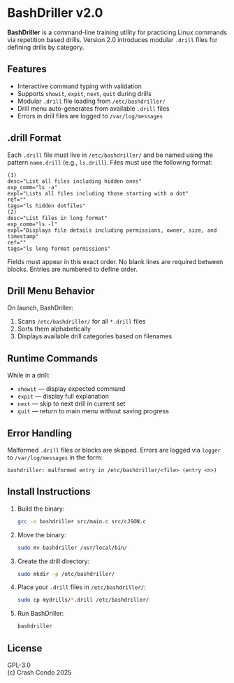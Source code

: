 # BashDriller v2.0

**BashDriller** is a command-line training utility for practicing Linux commands via repetition based drills. Version 2.0 introduces modular `.drill` files for defining drills by category.

## Features

- Interactive command typing with validation
- Supports `showit`, `expit`, `next`, `quit` during drills
- Modular `.drill` file loading from `/etc/bashdriller/`
- Drill menu auto-generates from available `.drill` files
- Errors in drill files are logged to `/var/log/messages`

## .drill Format

Each `.drill` file must live in `/etc/bashdriller/` and be named using the pattern `name.drill` (e.g., `ls.drill`). Files must use the following format:

```
(1)
desc="List all files including hidden ones"
exp_comm="ls -a"
expl="Lists all files including those starting with a dot"
ref=""
tags="ls hidden dotfiles"
(2)
desc="List files in long format"
exp_comm="ls -l"
expl="Displays file details including permissions, owner, size, and timestamp"
ref=""
tags="ls long format permissions"
```

Fields must appear in this exact order. No blank lines are required between blocks. Entries are numbered to define order.

## Drill Menu Behavior

On launch, BashDriller:

1. Scans `/etc/bashdriller/` for all `*.drill` files  
2. Sorts them alphabetically  
3. Displays available drill categories based on filenames  

## Runtime Commands

While in a drill:

- `showit` — display expected command  
- `expit` — display full explanation  
- `next` — skip to next drill in current set  
- `quit` — return to main menu without saving progress  

## Error Handling

Malformed `.drill` files or blocks are skipped. Errors are logged via `logger` to `/var/log/messages` in the form:

```
bashdriller: malformed entry in /etc/bashdriller/<file> (entry <n>)
```

## Install Instructions

1. Build the binary:
   ```bash
   gcc -o bashdriller src/main.c src/cJSON.c
   ```

2. Move the binary:
   ```bash
   sudo mv bashdriller /usr/local/bin/
   ```

3. Create the drill directory:
   ```bash
   sudo mkdir -p /etc/bashdriller/
   ```

4. Place your `.drill` files in `/etc/bashdriller/`:
   ```bash
   sudo cp mydrills/*.drill /etc/bashdriller/
   ```

5. Run BashDriller:
   ```bash
   bashdriller
   ```

## License

GPL-3.0  
(c) Crash Condo 2025

